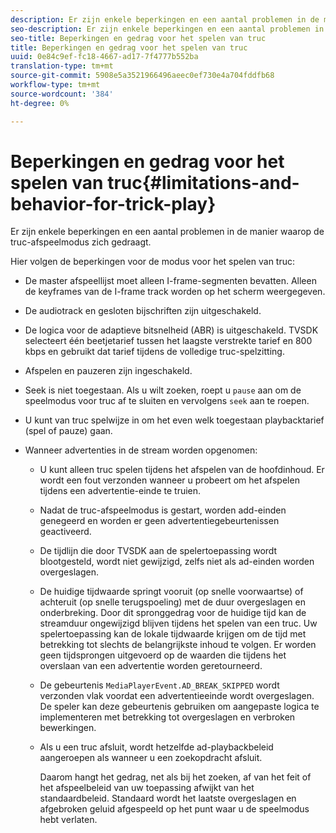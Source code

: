 ```yaml
---
description: Er zijn enkele beperkingen en een aantal problemen in de manier waarop de truc-afspeelmodus zich gedraagt.
seo-description: Er zijn enkele beperkingen en een aantal problemen in de manier waarop de truc-afspeelmodus zich gedraagt.
seo-title: Beperkingen en gedrag voor het spelen van truc
title: Beperkingen en gedrag voor het spelen van truc
uuid: 0e84c9ef-fc18-4667-ad17-7f4777b552ba
translation-type: tm+mt
source-git-commit: 5908e5a3521966496aeec0ef730e4a704fddfb68
workflow-type: tm+mt
source-wordcount: '384'
ht-degree: 0%

---
```



# Beperkingen en gedrag voor het spelen van truc{#limitations-and-behavior-for-trick-play}

Er zijn enkele beperkingen en een aantal problemen in de manier waarop de truc-afspeelmodus zich gedraagt.

<!--<a id="section_8B88E281A0FA4661B4C2C70A0ABED57C"></a>-->

Hier volgen de beperkingen voor de modus voor het spelen van truc:

* De master afspeellijst moet alleen I-frame-segmenten bevatten. Alleen de keyframes van de I-frame track worden op het scherm weergegeven.
* De audiotrack en gesloten bijschriften zijn uitgeschakeld.
* De logica voor de adaptieve bitsnelheid (ABR) is uitgeschakeld. TVSDK selecteert één beetjetarief tussen het laagste verstrekte tarief en 800 kbps en gebruikt dat tarief tijdens de volledige truc-spelzitting.
* Afspelen en pauzeren zijn ingeschakeld.
* Seek is niet toegestaan. Als u wilt zoeken, roept u `pause` aan om de speelmodus voor truc af te sluiten en vervolgens `seek` aan te roepen.

* U kunt van truc spelwijze in om het even welk toegestaan playbacktarief (spel of pauze) gaan.
* Wanneer advertenties in de stream worden opgenomen:

   * U kunt alleen truc spelen tijdens het afspelen van de hoofdinhoud. Er wordt een fout verzonden wanneer u probeert om het afspelen tijdens een advertentie-einde te truien.
   * Nadat de truc-afspeelmodus is gestart, worden add-einden genegeerd en worden er geen advertentiegebeurtenissen geactiveerd.
   * De tijdlijn die door TVSDK aan de spelertoepassing wordt blootgesteld, wordt niet gewijzigd, zelfs niet als ad-einden worden overgeslagen.
   * De huidige tijdwaarde springt vooruit (op snelle voorwaartse) of achteruit (op snelle terugspoeling) met de duur overgeslagen en onderbreking. Door dit spronggedrag voor de huidige tijd kan de streamduur ongewijzigd blijven tijdens het spelen van een truc. Uw spelertoepassing kan de lokale tijdwaarde krijgen om de tijd met betrekking tot slechts de belangrijkste inhoud te volgen. Er worden geen tijdsprongen uitgevoerd op de waarden die tijdens het overslaan van een advertentie worden geretourneerd.
   * De gebeurtenis `MediaPlayerEvent.AD_BREAK_SKIPPED` wordt verzonden vlak voordat een advertentieeinde wordt overgeslagen. De speler kan deze gebeurtenis gebruiken om aangepaste logica te implementeren met betrekking tot overgeslagen en verbroken bewerkingen.
   * Als u een truc afsluit, wordt hetzelfde ad-playbackbeleid aangeroepen als wanneer u een zoekopdracht afsluit.

      Daarom hangt het gedrag, net als bij het zoeken, af van het feit of het afspeelbeleid van uw toepassing afwijkt van het standaardbeleid. Standaard wordt het laatste overgeslagen en afgebroken geluid afgespeeld op het punt waar u de speelmodus hebt verlaten.

